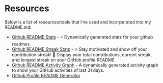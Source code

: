# Resources

Below is a list of resources/tools that I've used and incorperated into my README.md:

- [Github README Stats](https://github.com/anuraghazra/github-readme-stats) - ⚡ Dynamically generated stats for your github readmes.
- [Github README Streak Stats](https://github.com/DenverCoder1/github-readme-streak-stats) - 🔥 Stay motivated and show off your contribution streak! 🌟 Display your total contributions, current streak, and longest streak on your GitHub profile README.
- [Github README Activity Graph](https://github.com/ashutosh00710/github-readme-activity-graph) - A dynamically generated activity graph to show your GitHub activities of last 31 days.
- [Github Profile README Generator](https://github.com/rahuldkjain/github-profile-readme-generator)
